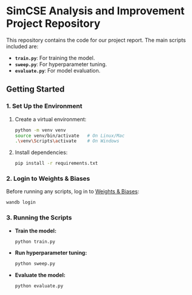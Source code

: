 # SimCSE Analysis and Improvement Project Repository

This repository contains the code for our project report. The main scripts included are:

- **`train.py`**: For training the model.
- **`sweep.py`**: For hyperparameter tuning.
- **`evaluate.py`**: For model evaluation.

## Getting Started

### 1. Set Up the Environment

1. Create a virtual environment:
   ```bash
   python -m venv venv
   source venv/bin/activate   # On Linux/Mac
   .\venv\Scripts\activate    # On Windows
   ```

2. Install dependencies:
   ```bash
   pip install -r requirements.txt
   ```

### 2. Login to Weights & Biases

Before running any scripts, log in to [Weights & Biases](https://wandb.ai):
```bash
wandb login
```

### 3. Running the Scripts

- **Train the model:**
  ```bash
  python train.py
  ```

- **Run hyperparameter tuning:**
  ```bash
  python sweep.py
  ```

- **Evaluate the model:**
  ```bash
  python evaluate.py
  ```
